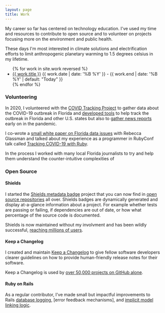 ```yaml
---
layout: page
title: Work
---
```


<p>
  My career so far has centered on technology education. I've used
  my time and resources to contribute to open source and to volunteer on 
  projects focusing more on the environment and public health.
</p>

<p>
  These days I'm most interested in climate solutions and 
  electrification efforts to limit anthropogenic planetary warming to
  1.5 degrees celsius in my lifetime.
</p>

<ul class="talks">
  {% for work in site.work reversed %}
  <li>
    <a href="{{ work.url }}">{{ work.title }}</a>
    <time>{{ work.date | date: '%B %Y' }} - {{ work.end | date: '%B %Y' | default: "Today" }}</time>
  </li>
  {% endfor %}
</ul>

### Volunteering

In 2020, I volunteered with the [COVID Tracking Project](https://covidtracking.com/) to
gather data about the COVID-19 outbreak in Florida and [developed tools][ovid] to help
track the outbreak in Florida and other U.S. states but also to [gather news reports][paperboi]
early on in the pandemic.

I co-wrote a [small white paper on Florida data issues][c19blog] with Rebecca Glassman and
talked about my experience as a programmer in RubyConf talk called [Tracking COVID-19 with Ruby][c19talk].

In the process I worked with many local Florida journalists to try and help them understand
the counter-intuitive complexities of

[c19blog]: https://covidtracking.com/analysis-updates/florida-covid-19-data
[c19talk]: /talks/tracking-covid-19-with-ruby/
[ovid]: https://github.com/olivierlacan/ovid
[paperboi]: https://github.com/olivierlacan/paperboi

### Open Source

#### Shields 

I started the [Shields metadata badge](http://shields.io) project that
you can now find in [open source repositories][gh-shields] all over. 
Shields badges are dynamically generated and display at-a-glance 
information about a project. For example whether tests are passing or 
failing, if dependencies are out of date, or how what percentage of the 
source code is documented.

Shields is now maintained without my involvment and has been wildly 
successful, [reaching millions of users][gh-shields].

[gh-shields]: https://github.com/search?q=%22img.shields.io%2Fbadge%22&type=code

#### Keep a Changelog

I created and maintain [Keep a Changelog](http://keepachangelog.com) to 
give fellow software developers clearer guidelines on how to provide
human-friendly release notes for their software.

Keep a Changelog is used by [over 50,000 projects on GitHub alone][kac].

[kac]: https://github.com/search?q=%22format+is+based+on+%5BKeep+a+Changelog%5D%28https%3A%2F%2Fkeepachangelog.com%2Fen%22&type=code&ref=advsearch

#### Ruby on Rails

As a regular contributor, I've made small but impactful improvements 
to Rails [database logging][vql], [error feedback mechanisms], and 
[implicit model linking logic][ltm].

[errors]: https://github.com/rails/rails/pull/46342
[ltm]: https://github.com/rails/rails/pull/42234
[vql]: https://github.com/rails/rails/pull/26815
